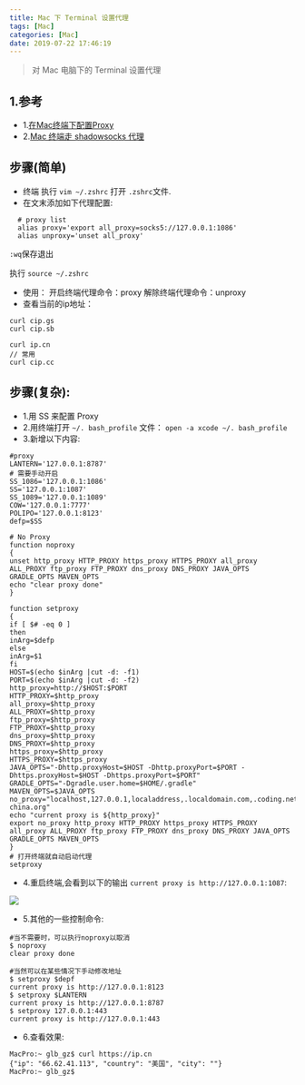 ```yaml
---
title: Mac 下 Terminal 设置代理
tags: [Mac]
categories: [Mac]
date: 2019-07-22 17:46:19
---
```



> 对 Mac 电脑下的 Terminal 设置代理

<!-- more -->

## 1.参考
* 1.[在Mac终端下配置Proxy](https://miao1007.github.io/%E5%9C%A8mac%E7%BB%88%E7%AB%AF%E4%B8%8B%E9%85%8D%E7%BD%AEproxy/)
* 2.[Mac 终端走 shadowsocks 代理](https://www.yfmingo.cn/2018/06/29/mac-terminal-shadowsocks/)

## 步骤(简单)
* 终端 执行 `vim ~/.zshrc` 打开 `.zshrc`文件.
* 在文末添加如下代理配置:

```
  # proxy list
  alias proxy='export all_proxy=socks5://127.0.0.1:1086'
  alias unproxy='unset all_proxy'
```

`:wq`保存退出

执行 `source ~/.zshrc`
* 使用：
  开启终端代理命令：proxy
  解除终端代理命令：unproxy
* 查看当前的ip地址：
```
curl cip.gs
curl cip.sb

curl ip.cn
// 常用
curl cip.cc
```

## 步骤(复杂):
* 1.用 SS 来配置 Proxy
* 2.用终端打开 `~/. bash_profile` 文件： `open -a xcode ~/. bash_profile`
* 3.新增以下内容:

```
#proxy
LANTERN='127.0.0.1:8787'
# 需要手动开启
SS_1086='127.0.0.1:1086'
SS='127.0.0.1:1087'
SS_1089='127.0.0.1:1089'
COW='127.0.0.1:7777'
POLIPO='127.0.0.1:8123'
defp=$SS

# No Proxy
function noproxy
{
unset http_proxy HTTP_PROXY https_proxy HTTPS_PROXY all_proxy ALL_PROXY ftp_proxy FTP_PROXY dns_proxy DNS_PROXY JAVA_OPTS GRADLE_OPTS MAVEN_OPTS
echo "clear proxy done"
}

function setproxy
{
if [ $# -eq 0 ]
then
inArg=$defp
else
inArg=$1
fi
HOST=$(echo $inArg |cut -d: -f1)
PORT=$(echo $inArg |cut -d: -f2)
http_proxy=http://$HOST:$PORT
HTTP_PROXY=$http_proxy
all_proxy=$http_proxy
ALL_PROXY=$http_proxy
ftp_proxy=$http_proxy
FTP_PROXY=$http_proxy
dns_proxy=$http_proxy
DNS_PROXY=$http_proxy
https_proxy=$http_proxy
HTTPS_PROXY=$https_proxy
JAVA_OPTS="-Dhttp.proxyHost=$HOST -Dhttp.proxyPort=$PORT -Dhttps.proxyHost=$HOST -Dhttps.proxyPort=$PORT"
GRADLE_OPTS="-Dgradle.user.home=$HOME/.gradle"
MAVEN_OPTS=$JAVA_OPTS
no_proxy="localhost,127.0.0.1,localaddress,.localdomain.com,.coding.net,.ruby-china.org"
echo "current proxy is ${http_proxy}"
export no_proxy http_proxy HTTP_PROXY https_proxy HTTPS_PROXY all_proxy ALL_PROXY ftp_proxy FTP_PROXY dns_proxy DNS_PROXY JAVA_OPTS GRADLE_OPTS MAVEN_OPTS
}
# 打开终端就自动启动代理
setproxy

```

* 4.重启终端,会看到以下的输出 `current proxy is http://127.0.0.1:1087`:

![](http://pic.pgyjz.cn/blog/Mac/MacSetProxy/Snip20190722_1.png)

* 5.其他的一些控制命令:

```
#当不需要时，可以执行noproxy以取消
$ noproxy 
clear proxy done

#当然可以在某些情况下手动修改地址
$ setproxy $depf
current proxy is http://127.0.0.1:8123
$ setproxy $LANTERN
current proxy is http://127.0.0.1:8787
$ setproxy 127.0.0.1:443
current proxy is http://127.0.0.1:443

```

* 6.查看效果:

```
MacPro:~ glb_gz$ curl https://ip.cn
{"ip": "66.62.41.113", "country": "美国", "city": ""}
MacPro:~ glb_gz$ 
```
